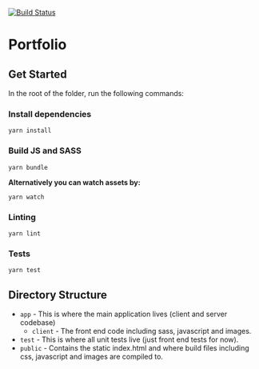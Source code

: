 [![Build Status](https://travis-ci.org/craigharvi3/portfolio.svg?branch=master)](https://travis-ci.org/craigharvi3/portfolio)

# Portfolio


## Get Started

In the root of the folder, run the following commands:

### Install dependencies
```
yarn install
```

### Build JS and SASS
```
yarn bundle
```

**Alternatively you can watch assets by:**
```
yarn watch
```

### Linting

```
yarn lint
```

### Tests

```
yarn test
```


## Directory Structure
* `app` - This is where the main application lives (client and server codebase)
    * `client` - The front end code including sass, javascript and images.
* `test` - This is where all unit tests live (just front end tests for now).
* `public` - Contains the static index.html and where build files including css, javascript and images are compiled to.
